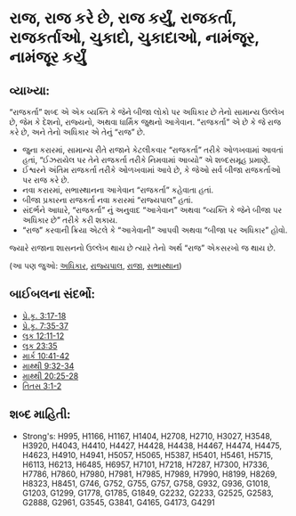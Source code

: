 # રાજ, રાજ કરે છે, રાજ કર્યું, રાજકર્તા, રાજકર્તાઓ, ચુકાદો, ચુકાદાઓ, નામંજૂર, નામંજૂર કર્યું 

## વ્યાખ્યા: 

“રાજકર્તા” શબ્દ એ એક વ્યક્તિ કે જેને બીજા લોકો પર અધિકાર છે તેનો સામાન્ય ઉલ્લેખ છે, જેમ કે દેશનો, રાજ્યનો, અથવા ધાર્મિક જુથનો આગેવાન.
“રાજકર્તા” એ છે કે જે રાજ કરે છે, અને તેનો અધિકાર એ તેનું “રાજ” છે.

* જુના કરારમાં, સામાન્ય રીતે રાજાને કેટલીકવાર “રાજકર્તા” તરીકે ઓળખવામાં આવતાં હતાં, “ઈઝરાયેલ પર તેને રાજકર્તા તરીકે નિમવામાં આવ્યો” એ શબ્દસમૂહ પ્રમાણે.
* ઈશ્વરને અંતિમ રાજકર્તા તરીકે ઓળખવામાં આવે છે, કે જેઓ સર્વ બીજા રાજકર્તાઓ પર રાજ કરે છે.
* નવા કરારમાં, સભાસ્થાનના આગેવાન “રાજકર્તા” કહેવાતા હતાં.
* બીજા પ્રકારના રાજકર્તા નવા કરારમાં “રાજ્યપાલ” હતાં.
* સંદર્ભને આધારે, “રાજકર્તા” નું અનુવાદ “આગેવાન” અથવા “વ્યક્તિ કે જેને બીજા પર અધિકાર છે” તરીકે કરી શકાય.
* “રાજ” કરવાની ક્રિયા એટલે કે “આગેવાની” આપવી અથવા “બીજા પર અધિકાર” હોવો.

જ્યારે રાજાના શાસનનો ઉલ્લેખ થાય છે ત્યારે તેનો અર્થ “રાજ” એકસરખો જ થાય છે.

(આ પણ જુઓ: [અધિકાર](../kt/authority.md), [રાજ્યપાલ](../other/governor.md), [રાજા](../other/king.md), [સભાસ્થાન](../kt/synagogue.md))

## બાઈબલના સંદર્ભો: 

* [પ્રે.કૃ. 3:17-18](rc://gu/tn/help/act/03/17)
* [પ્રે.કૃ. 7:35-37](rc://gu/tn/help/act/07/35)
* [લૂક 12:11-12](rc://gu/tn/help/luk/12/11)
* [લૂક 23:35](rc://gu/tn/help/luk/23/35)
* [માર્ક 10:41-42](rc://gu/tn/help/mrk/10/41)
* [માથ્થી 9:32-34](rc://gu/tn/help/mat/09/32)
* [માથ્થી 20:25-28](rc://gu/tn/help/mat/20/25)
* [તિતસ 3:1-2](rc://gu/tn/help/tit/03/01)

## શબ્દ માહિતી: 

* Strong's: H995, H1166, H1167, H1404, H2708, H2710, H3027, H3548, H3920, H4043, H4410, H4427, H4428, H4438, H4467, H4474, H4475, H4623, H4910, H4941, H5057, H5065, H5387, H5401, H5461, H5715, H6113, H6213, H6485, H6957, H7101, H7218, H7287, H7300, H7336, H7786, H7860, H7980, H7981, H7985, H7989, H7990, H8199, H8269, H8323, H8451, G746, G752, G755, G757, G758, G932, G936, G1018, G1203, G1299, G1778, G1785, G1849, G2232, G2233, G2525, G2583, G2888, G2961, G3545, G3841, G4165, G4173, G4291
